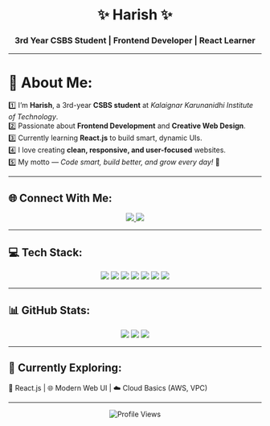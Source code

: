 <h1 align="center">✨ Harish ✨</h1>
<h3 align="center">3rd Year CSBS Student | Frontend Developer | React Learner</h3>

---

# 💫 About Me:
1️⃣ I’m **Harish**, a 3rd-year **CSBS student** at *Kalaignar Karunanidhi Institute of Technology*.  
2️⃣ Passionate about **Frontend Development** and **Creative Web Design**.  
3️⃣ Currently learning **React.js** to build smart, dynamic UIs.  
4️⃣ I love creating **clean, responsive, and user-focused** websites.  
5️⃣ My motto — *Code smart, build better, and grow every day!* 🚀  

---

## 🌐 Connect With Me:
<p align="center">
  <a href="https://linkedin.com/in/harish-s1011" target="_blank">
    <img src="https://img.shields.io/badge/LinkedIn-%230077B5.svg?style=for-the-badge&logo=linkedin&logoColor=white" />
  </a>
  <a href="mailto:kit27.csbs20@gmail.com">
    <img src="https://img.shields.io/badge/Gmail-D14836?style=for-the-badge&logo=gmail&logoColor=white" />
  </a>
</p>

---

## 💻 Tech Stack:
<p align="center">
  <img src="https://img.shields.io/badge/html5-%23E34F26.svg?style=for-the-badge&logo=html5&logoColor=white" />
  <img src="https://img.shields.io/badge/css3-%231572B6.svg?style=for-the-badge&logo=css3&logoColor=white" />
  <img src="https://img.shields.io/badge/javascript-%23323330.svg?style=for-the-badge&logo=javascript&logoColor=%23F7DF1E" />
  <img src="https://img.shields.io/badge/react-%230077B5.svg?style=for-the-badge&logo=react&logoColor=white" />
  <img src="https://img.shields.io/badge/java-%23ED8B00.svg?style=for-the-badge&logo=openjdk&logoColor=white" />
  <img src="https://img.shields.io/badge/python-3670A0?style=for-the-badge&logo=python&logoColor=ffdd54" />
  <img src="https://img.shields.io/badge/c-%2300599C.svg?style=for-the-badge&logo=c&logoColor=white" />
</p>

---

## 📊 GitHub Stats:
<p align="center">
  <img src="https://github-readme-stats.vercel.app/api?username=HARISH112006&theme=tokyonight&hide_border=false&include_all_commits=true&count_private=true" />
  <img src="https://github-readme-streak-stats.herokuapp.com/?user=HARISH112006&theme=tokyonight&hide_border=false" />
  <img src="https://github-readme-stats.vercel.app/api/top-langs/?username=HARISH112006&theme=tokyonight&hide_border=false&layout=compact" />
</p>

---

## 🧠 Currently Exploring:
🚀 React.js | 🌐 Modern Web UI | ☁️ Cloud Basics (AWS, VPC)

---

<p align="center">
  <img src="https://visitcount.itsvg.in/api?id=HARISH112006&icon=0&color=0" alt="Profile Views" />
</p>

<!-- Created by Harish with ❤️ and curiosity -->
